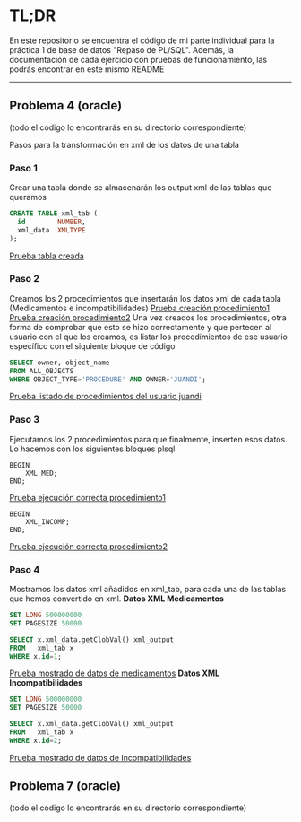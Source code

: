 # TL;DR
En este repositorio se encuentra el código de mi parte individual para la práctica 1 de base de datos "Repaso de PL/SQL".
Además, la documentación de cada ejercicio con pruebas de funcionamiento, las podrás encontrar en este mismo README

---

## Problema 4 (oracle)
(todo el código lo encontrarás en su directorio correspondiente)

Pasos para la transformación en xml de los datos de una tabla
### Paso 1
Crear una tabla donde se almacenarán los output xml de las tablas que queramos
```sql
CREATE TABLE xml_tab (
  id        NUMBER,
  xml_data  XMLTYPE
);
```
[Prueba tabla creada](https://www.google.com)
### Paso 2
Creamos los 2 procedimientos que insertarán los datos xml de cada tabla (Medicamentos e incompatibilidades)
[Prueba creación procedimiento1](https://www.google.com)
[Prueba creación procedimiento2](https://www.google.com)
Una vez creados los procedimientos, otra forma de comprobar que esto se hizo correctamente y que pertecen al usuario con el que los creamos, es listar los procedimientos de ese usuario específico con el siquiente bloque de código

```sql
SELECT owner, object_name
FROM ALL_OBJECTS
WHERE OBJECT_TYPE='PROCEDURE' AND OWNER='JUANDI';
```
[Prueba listado de procedimientos del usuario juandi](https://www.google.com)

### Paso 3
Ejecutamos los 2 procedimientos para que finalmente, inserten esos datos. Lo hacemos con los siguientes bloques plsql
```plsql
BEGIN
    XML_MED;
END;
```
[Prueba ejecución correcta procedimiento1](https://www.google.com)

```plsql
BEGIN
    XML_INCOMP;
END;
```
[Prueba ejecución correcta procedimiento2](https://www.google.com)
### Paso 4
Mostramos los datos xml añadidos en xml_tab, para cada una de las tablas que hemos convertido en xml.
**Datos XML Medicamentos**

```sql
SET LONG 500000000
SET PAGESIZE 50000

SELECT x.xml_data.getClobVal() xml_output
FROM   xml_tab x
WHERE x.id=1;
```
[Prueba mostrado de datos de medicamentos](https://www.google.com)
**Datos XML Incompatibilidades**
```sql
SET LONG 500000000
SET PAGESIZE 50000

SELECT x.xml_data.getClobVal() xml_output
FROM   xml_tab x
WHERE x.id=2;
```
[Prueba mostrado de datos de Incompatibilidades](https://www.google.com)



## Problema 7 (oracle)
(todo el código lo encontrarás en su directorio correspondiente)
